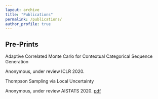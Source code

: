 ```yaml
---
layout: archive
title: "Publications"
permalink: /publications/
author_profile: true
---
```


## Pre-Prints

Adaptive Correlated Monte Carlo for Contextual Categorical Sequence Generation

Anonymous, under review ICLR 2020.

Thompson Sampling via Local Uncertainty

Anonymous, under review AISTATS 2020. [pdf](https://arxiv.org/abs/1910.13673)
